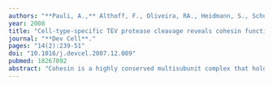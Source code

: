 ```yaml
---
authors: "**Pauli, A.,** Althoff, F., Oliveira, RA., Heidmann, S., Schuldiner, O., Lehner, CF., Dickson, BJ., Nasmyth, K."
year: 2008
title: "Cell-type-specific TEV protease cleavage reveals cohesin functions in Drosophila neurons"
journal: "**Dev Cell**."
pages: "14(2):239-51"
doi: "10.1016/j.devcel.2007.12.009"
pubmed: 18267092
abstract: "Cohesin is a highly conserved multisubunit complex that holds sister chromatids together in mitotic cells. At the metaphase to anaphase transition, proteolytic cleavage of the alpha kleisin subunit (Rad21) by separase causes cohesin's dissociation from chromosomes and triggers sister-chromatid disjunction. To investigate cohesin's function in postmitotic cells, where it is widely expressed, we have created fruit flies whose Rad21 can be cleaved by TEV protease. Cleavage causes precocious separation of sister chromatids and massive chromosome missegregation in proliferating cells, but not disaggregation of polytene chromosomes in salivary glands. Crucially, cleavage in postmitotic neurons is lethal. In mushroom-body neurons, it causes defects in axon pruning, whereas in cholinergic neurons it causes highly abnormal larval locomotion. These data demonstrate essential roles for cohesin in nondividing cells and also introduce a powerful tool by which to investigate protein function in metazoa."
---
```

